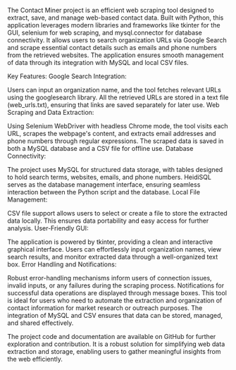 The Contact Miner project is an efficient web scraping tool designed to extract, save, and manage web-based contact data. Built with Python, this application leverages modern libraries and frameworks like tkinter for the GUI, selenium for web scraping, and mysql.connector for database connectivity. It allows users to search organization URLs via Google Search and scrape essential contact details such as emails and phone numbers from the retrieved websites. The application ensures smooth management of data through its integration with MySQL and local CSV files.

Key Features:
Google Search Integration:

Users can input an organization name, and the tool fetches relevant URLs using the googlesearch library.
All the retrieved URLs are stored in a text file (web_urls.txt), ensuring that links are saved separately for later use.
Web Scraping and Data Extraction:

Using Selenium WebDriver with headless Chrome mode, the tool visits each URL, scrapes the webpage's content, and extracts email addresses and phone numbers through regular expressions.
The scraped data is saved in both a MySQL database and a CSV file for offline use.
Database Connectivity:

The project uses MySQL for structured data storage, with tables designed to hold search terms, websites, emails, and phone numbers.
HeidiSQL serves as the database management interface, ensuring seamless interaction between the Python script and the database.
Local File Management:

CSV file support allows users to select or create a file to store the extracted data locally. This ensures data portability and easy access for further analysis.
User-Friendly GUI:

The application is powered by tkinter, providing a clean and interactive graphical interface.
Users can effortlessly input organization names, view search results, and monitor extracted data through a well-organized text box.
Error Handling and Notifications:

Robust error-handling mechanisms inform users of connection issues, invalid inputs, or any failures during the scraping process.
Notifications for successful data operations are displayed through message boxes.
This tool is ideal for users who need to automate the extraction and organization of contact information for market research or outreach purposes. The integration of MySQL and CSV ensures that data can be stored, managed, and shared effectively.

The project code and documentation are available on GitHub for further exploration and contribution. It is a robust solution for simplifying web data extraction and storage, enabling users to gather meaningful insights from the web efficiently.






